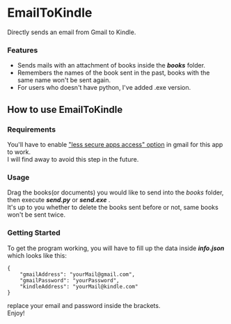 # EmailToKindle
Directly sends an email from Gmail to Kindle.

### Features

* Sends mails with an attachment of books inside the _**books**_ folder.
* Remembers the names of the book sent in the past, books with the same name won't be sent again. 
* For users who doesn't have python, I've added .exe version.

## How to use EmailToKindle

### Requirements

You'll have to enable ["less secure apps access" option](https://myaccount.google.com/lesssecureapps) in gmail for this app to work.\
I will find away to avoid this step in the future.

### Usage

Drag the books(or documents) you would like to send into the *books* folder, then execute _**send.py**_ or _**send.exe**_ .\
It's up to you whether to delete the books sent before or not, same books won't be sent twice.

### Getting Started

To get the program working, you will have to fill up the data inside _**info.json**_ which looks like this:
``` 
{
    "gmailAddress": "yourMail@gmail.com",
    "gmailPassword": "yourPassword",
    "kindleAddress": "yourMail@kindle.com"
}
```
replace your email and password inside the brackets.\
Enjoy!









